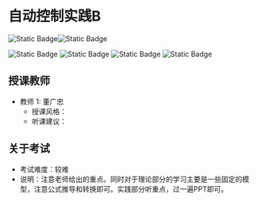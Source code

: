 # 自动控制实践B

![Static Badge](https://img.shields.io/badge/%E8%80%83%E8%AF%95%E8%AF%BE-red)![Static Badge](https://img.shields.io/badge/%E5%AD%A6%E5%88%86-6-moccasin)

![Static Badge](https://img.shields.io/badge/%E6%88%90%E7%BB%A9%E6%9E%84%E6%88%90-gold)
![Static Badge](https://img.shields.io/badge/作业-10%25-wheat)
![Static Badge](https://img.shields.io/badge/实验-40%25-wheat)
![Static Badge](https://img.shields.io/badge/%E6%9C%9F%E6%9C%AB%E8%80%83%E8%AF%95-60%25-wheat)


## 授课教师

- 教师 1: 董广忠
  - 授课风格：
  - 听课建议：

## 关于考试

- 考试难度：较难
- 说明：注意老师给出的重点。同时对于理论部分的学习主要是一些固定的模型，注意公式推导和转换即可。实践部分听重点，过一遍PPT即可。
